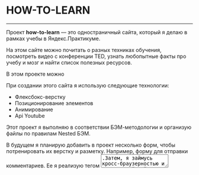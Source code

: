# HOW-TO-LEARN
------
Проект __how-to-learn__ –– это одностраничный сайта, который я делаю в рамках учебы в Яндекс.Практикуме.

На этом сайте можно почитать о разных техниках обучения, посмотреть видео с конференции TED, узнать любопытные факты про учебу и мозг и найти список полезных ресурсов.

В этом проекте можно

При создании этого сайта я использую следующие технологии:
* Флексбокс-верстку
* Позиционирование элементов
* Анимирование
* Api Youtube

Этот проект я выполняю в соответствии БЭМ-методологии и организую файлы по правилам Nested БЭМ.

В будущем я планирую добавить в проект несколько форм, чтобы потренировать их верстку и разметку. Например, форму для отправки комментариев. Ее я реализую тегом <textarea>.Затем, я займусь кросс-браузерностью и сделаю свой сайт доступнее для разных версий браузеров. Секции с полезными ресурсами я добавлю интерактивности. Я помещу логотипы вовнутрь ссылок, чтобы по каждому логотипу можно было кликнуть и попасть на соответсвующий ему сайт.
